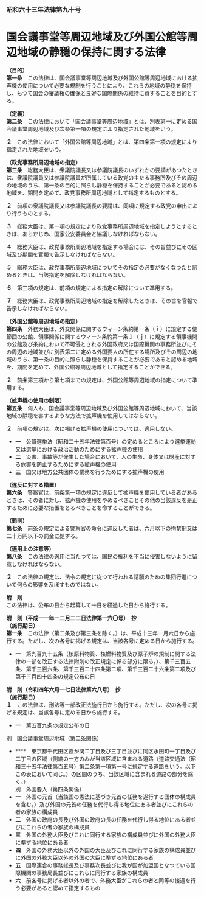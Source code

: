 ### 昭和六十三年法律第九十号  
# 国会議事堂等周辺地域及び外国公館等周辺地域の静穏の保持に関する法律  
  
**（目的）**  
**第一条**　この法律は、国会議事堂等周辺地域及び外国公館等周辺地域における拡声機の使用について必要な規制を行うことにより、これらの地域の静穏を保持し、もつて国会の審議権の確保と良好な国際関係の維持に資することを目的とする。  
  
**（定義）**  
**第二条**　この法律において「国会議事堂等周辺地域」とは、別表第一に定める国会議事堂周辺地域及び次条第一項の規定により指定された地域をいう。  
  
**２**　この法律において「外国公館等周辺地域」とは、第四条第一項の規定により指定された地域をいう。  
  
**（政党事務所周辺地域の指定）**  
**第三条**　総務大臣は、衆議院議長又は参議院議長のいずれかの要請があつたときは、衆議院議員又は参議院議員が所属している政党の主たる事務所及びその周辺の地域のうち、第一条の目的に照らし静穏を保持することが必要であると認める地域を、期間を定めて、政党事務所周辺地域として指定するものとする。  
  
**２**　前項の衆議院議長又は参議院議長の要請は、同項に規定する政党の申出により行うものとする。  
  
**３**　総務大臣は、第一項の規定により政党事務所周辺地域を指定しようとするときは、あらかじめ、国家公安委員会と協議しなければならない。  
  
**４**　総務大臣は、政党事務所周辺地域を指定する場合には、その旨並びにその区域及び期間を官報で告示しなければならない。  
  
**５**　総務大臣は、政党事務所周辺地域についてその指定の必要がなくなつたと認めるときは、当該指定を解除しなければならない。  
  
**６**　第三項の規定は、前項の規定による指定の解除について準用する。  
  
**７**　総務大臣は、政党事務所周辺地域の指定を解除したときは、その旨を官報で告示しなければならない。  
  
**（外国公館等周辺地域の指定）**  
**第四条**　外務大臣は、外交関係に関するウィーン条約第一条（ｉ）に規定する使節団の公館、領事関係に関するウィーン条約第一条１（ｊ）に規定する領事機関の公館及び条約において不可侵とされる外国政府又は国際機関の事務所並びにその周辺の地域並びに別表第二に定める外国要人の所在する場所及びその周辺の地域のうち、第一条の目的に照らし静穏を保持することが必要であると認める地域を、期間を定めて、外国公館等周辺地域として指定することができる。  
  
**２**　前条第三項から第七項までの規定は、外国公館等周辺地域の指定について準用する。  
  
**（拡声機の使用の制限）**  
**第五条**　何人も、国会議事堂等周辺地域及び外国公館等周辺地域において、当該地域の静穏を害するような方法で拡声機を使用してはならない。  
  
**２**　前項の規定は、次に掲げる拡声機の使用については、適用しない。  
* **一**　公職選挙法（昭和二十五年法律第百号）の定めるところにより選挙運動又は選挙における政治活動のためにする拡声機の使用  
* **二**　災害、事故等が発生した場合において、人の生命、身体又は財産に対する危害を防止するためにする拡声機の使用  
* **三**　国又は地方公共団体の業務を行うためにする拡声機の使用  
  
**（違反に対する措置）**  
**第六条**　警察官は、前条第一項の規定に違反して拡声機を使用している者があるときは、その者に対し、拡声機の使用をやめるべきことその他の当該違反を是正するために必要な措置をとるべきことを命ずることができる。  
  
**（罰則）**  
**第七条**　前条の規定による警察官の命令に違反した者は、六月以下の拘禁刑又は二十万円以下の罰金に処する。  
  
**（適用上の注意等）**  
**第八条**　この法律の適用に当たつては、国民の権利を不当に侵害しないように留意しなければならない。  
  
**２**　この法律の規定は、法令の規定に従つて行われる請願のための集団行進について何らの影響を及ぼすものではない。  
  
**附　則**  
この法律は、公布の日から起算して十日を経過した日から施行する。  
  
**附　則（平成一一年一二月二二日法律第一六〇号）　抄**  
**（施行期日）**  
**第一条**　この法律（第二条及び第三条を除く。）は、平成十三年一月六日から施行する。ただし、次の各号に掲げる規定は、当該各号に定める日から施行する。  
* **一**　第九百九十五条（核原料物質、核燃料物質及び原子炉の規制に関する法律の一部を改正する法律附則の改正規定に係る部分に限る。）、第千三百五条、第千三百六条、第千三百二十四条第二項、第千三百二十六条第二項及び第千三百四十四条の規定公布の日  
  
**附　則（令和四年六月一七日法律第六八号）　抄**  
**（施行期日）**  
**１**　この法律は、刑法等一部改正法施行日から施行する。ただし、次の各号に掲げる規定は、当該各号に定める日から施行する。  
* **一**　第五百九条の規定公布の日  
  
別　国会議事堂周辺地域（第二条関係）  
* ****　東京都千代田区霞が関二丁目及び三丁目並びに同区永田町一丁目及び二丁目の区域（側端の一方のみが当該区域に含まれる道路（道路交通法（昭和三十五年法律第百五号）第二条第一項第一号に規定する道路をいう。以下この表において同じ。）の区間のうち、当該区域に含まれる道路の部分を除く。）  
別　外国要人（第四条関係）  
* **一**　外国の元首（当該国の憲法に基づき元首の任務を遂行する団体の構成員を含む。）及び外国の元首の任務を代行し得る地位にある者並びにこれらの者の家族の構成員  
* **二**　外国の政府の長及び外国の政府の長の任務を代行し得る地位にある者並びにこれらの者の家族の構成員  
* **三**　外国の外務大臣及びこれに同行する家族の構成員並びに外国の外務大臣に準ずる地位にある者  
* **四**　外国の外務大臣以外の外国の大臣及びこれに同行する家族の構成員並びに外国の外務大臣以外の外国の大臣に準ずる地位にある者  
* **五**　国際連合の事務総長及び事務次長並びに我が国が加盟国となつている国際機関の事務局長並びにこれらに同行する家族の構成員  
* **六**　前各号に掲げる者以外の者で、外務大臣がこれらの者と同等の接遇を行う必要があると認めて指定するもの  
